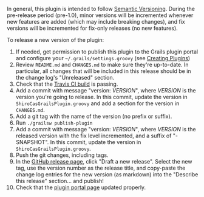 In general, this plugin is intended to follow [Semantic Versioning](http://semver.org/).  During the pre-release period (pre-1.0), minor versions will be incremented whenever new features are added (which may include breaking changes), and fix versions will be incremented for fix-only releases (no new features).

To release a new version of the plugin:

1. If needed, get permission to publish this plugin to the Grails plugin portal and configure your `~/.grails/settings.groovy` (see [Creating Plugins](https://grails.org/wiki/Creating%20Plugins))
1. Review `README.md` and `CHANGES.md` to make sure they're up-to-date.  In particular, all changes that will be included in this release should be in the change log's "Unreleased" section.
1. Check that the [Travis CI build](https://travis-ci.org/commercehub-oss/grails-shiro-cas) is passing.
1. Add a commit with message "version: *VERSION*", where *VERSION* is the version you're going to release.  In this commit, update the version in `ShiroCasGrailsPlugin.groovy` and add a section for the version in `CHANGES.md`.
1. Add a git tag with the name of the version (no prefix or suffix).
1. Run `./grailsw publish-plugin`
1. Add a commit with message "version: *VERSION*", where *VERSION* is the released version with the fix level incremented, and a suffix of "-SNAPSHOT".  In this commit, update the version in `ShiroCasGrailsPlugin.groovy`.
1. Push the git changes, including tags.
1. In the [GitHub release page](https://github.com/commercehub-oss/grails-shiro-cas/releases), click "Draft a new release".  Select the new tag, use the version number as the release title, and copy-paste the change log entries for the new version (as markdown) into the "Describe this release" section... and publish!
1. Check that the [plugin portal page](http://grails.org/plugin/shiro-cas) updated properly.
